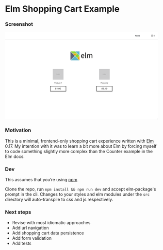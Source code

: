Elm Shopping Cart Example 
========================


### Screenshot

![HTMLDocument](public/img/screenshot.png)

### Motivation
This is a minimal, frontend-only shopping cart experience written with [Elm](http://elm-lang.org) 0.17. My intention with it was to learn a bit more about Elm by forcing myself to code something slightly more complex than the Counter example in the Elm docs. 

### Dev
This assumes that you’re using [npm](http://npmjs.com/).

Clone the repo, run `npm install && npm run dev` and accept elm-package's prompt in the cli. Changes to your styles and elm modules under the `src` directory will auto-transpile to css and js respectively.


### Next steps

* Revise with most idiomatic approaches
* Add url navigation
* Add shopping cart data persistence
* Add form validation
* Add tests
